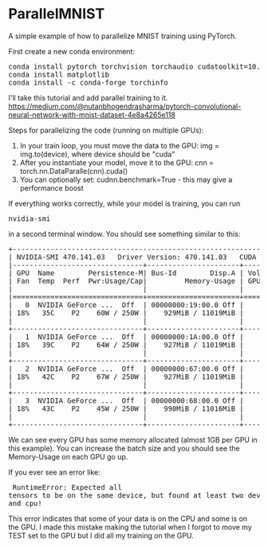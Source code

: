 # ParallelMNIST
A simple example of how to parallelize MNIST training using PyTorch.

First create a new conda environment:

<pre>
conda install pytorch torchvision torchaudio cudatoolkit=10.2 -c pytorch
conda install matplotlib
conda install -c conda-forge torchinfo
</pre>

I'll take this tutorial and add parallel training to it.
https://medium.com/@nutanbhogendrasharma/pytorch-convolutional-neural-network-with-mnist-dataset-4e8a4265e118

Steps for parallelizing the code (running on multiple GPUs):
1) In your train loop, you must move the data to the GPU: img = img.to(device), where device should be "cuda"
2) After you instantiate your model, move it to the GPU: cnn = torch.nn.DataParalle(cnn).cuda()
3) You can optionally set: cudnn.benchmark=True - this may give a performance boost

If everything works correctly, while your model is training, you can run <pre>nvidia-smi</pre> in a second terminal window. You should see something similar to this:

<pre>
+-----------------------------------------------------------------------------+
| NVIDIA-SMI 470.141.03   Driver Version: 470.141.03   CUDA Version: 11.4     |
|-------------------------------+----------------------+----------------------+
| GPU  Name        Persistence-M| Bus-Id        Disp.A | Volatile Uncorr. ECC |
| Fan  Temp  Perf  Pwr:Usage/Cap|         Memory-Usage | GPU-Util  Compute M. |
|                               |                      |               MIG M. |
|===============================+======================+======================|
|   0  NVIDIA GeForce ...  Off  | 00000000:19:00.0 Off |                  N/A |
| 18%   35C    P2    60W / 250W |    929MiB / 11019MiB |      6%      Default |
|                               |                      |                  N/A |
+-------------------------------+----------------------+----------------------+
|   1  NVIDIA GeForce ...  Off  | 00000000:1A:00.0 Off |                  N/A |
| 18%   39C    P2    64W / 250W |    927MiB / 11019MiB |      4%      Default |
|                               |                      |                  N/A |
+-------------------------------+----------------------+----------------------+
|   2  NVIDIA GeForce ...  Off  | 00000000:67:00.0 Off |                  N/A |
| 18%   42C    P2    67W / 250W |    927MiB / 11019MiB |      4%      Default |
|                               |                      |                  N/A |
+-------------------------------+----------------------+----------------------+
|   3  NVIDIA GeForce ...  Off  | 00000000:68:00.0 Off |                  N/A |
| 18%   43C    P2    45W / 250W |    990MiB / 11016MiB |      4%      Default |
|                               |                      |                  N/A |
+-------------------------------+----------------------+----------------------+
</pre>

We can see every GPU has some memory allocated (almost 1GB per GPU in this example). You can increase the batch size and you should see the Memory-Usage on each GPU go up.

If you ever see an error like: <pre> RuntimeError: Expected all tensors to be on the same device, but found at least two devices, cuda:0 and cpu! </pre> This error indicates that some of your data is on the CPU and some is on the GPU. I made this mistake making the tutorial when I forgot to move my TEST set to the GPU but I did all my training on the GPU.